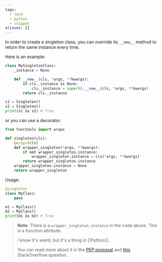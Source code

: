 ```yaml
---
tags:
  - tech
  - python
  - snippet
aliases: []
---
```

In order to create a singleton class, you can override its `__new__` method to return the same instance every time.

Here is an example:

```python
class MySingletonClass:
    _instance = None

    def __new__(cls, *args, **kwargs):
        if cls._instance is None:
            cls._instance = super().__new__(cls, *args, **kwargs)
        return cls._instance

s1 = Singleton()
s2 = Singleton()
print(s1 is s2) # True
```

or you can use a decorator:

```python
from functools import wraps

def singleton(cls):
    @wraps(cls)
    def wrapper_singleton(*args, **kwargs):
        if not wrapper_singleton.instance:
            wrapper_singleton.instance = cls(*args, **kwargs)
        return wrapper_singleton.instance
    wrapper_singleton.instance = None
    return wrapper_singleton
```

Usage:

```python
@singleton
class MyClass:
    pass

m1 = MyClass()
m2 = MyClass()
print(m1 is m2) # True
```

> **Note**: There is a `wrapper_singleton.instance` in the code above.
> This is a function attribute.
> 
> I know it's weird, but it's a thing in [[Python]].
> 
> You can read more about it in the [PEP proposal](https://peps.python.org/pep-0232/) and [this](https://stackoverflow.com/questions/338101/python-function-attributes-uses-and-abuses) StackOverflow question.
